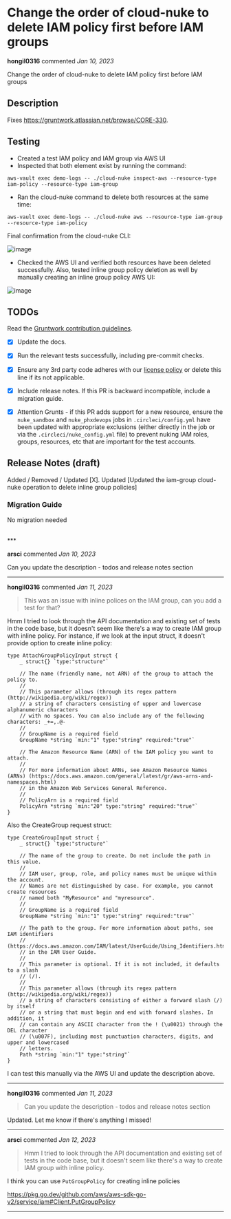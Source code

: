 # Change the order of cloud-nuke to delete IAM policy first before IAM groups

**hongil0316** commented *Jan 10, 2023*

Change the order of cloud-nuke to delete IAM policy first before IAM groups

<!-- Prepend '[WIP]' to the title if this PR is still a work-in-progress. Remove it when it is ready for review! -->

## Description

Fixes https://gruntwork.atlassian.net/browse/CORE-330.

## Testing
* Created a test IAM policy and IAM group via AWS UI
* Inspected that both element exist by running the command: 

```
aws-vault exec demo-logs -- ./cloud-nuke inspect-aws --resource-type iam-policy --resource-type iam-group
```
* Ran the cloud-nuke command to delete both resources at the same time: 

```
aws-vault exec demo-logs -- ./cloud-nuke aws --resource-type iam-group --resource-type iam-policy 
```

Final confirmation from the cloud-nuke CLI: 

![image](https://user-images.githubusercontent.com/96548424/211582198-28c0010c-f909-4cc7-974e-3d0c3f5497d6.png)

* Checked the AWS UI and verified both resources have been deleted successfully. 
Also, tested inline group policy deletion as well by manually creating an inline group policy AWS UI: 

![image](https://user-images.githubusercontent.com/96548424/211862004-084ada93-db12-4969-a56d-a77bc1c66f12.png)


<!-- Description of the changes introduced by this PR. -->

## TODOs

Read the [Gruntwork contribution guidelines](https://gruntwork.notion.site/Gruntwork-Coding-Methodology-02fdcd6e4b004e818553684760bf691e).

- [x] Update the docs.
- [x] Run the relevant tests successfully, including pre-commit checks.
- [x] Ensure any 3rd party code adheres with our [license policy](https://www.notion.so/gruntwork/Gruntwork-licenses-and-open-source-usage-policy-f7dece1f780341c7b69c1763f22b1378) or delete this line if its not applicable.
- [x] Include release notes. If this PR is backward incompatible, include a migration guide.
- [x] Attention Grunts - if this PR adds support for a new resource, ensure the `nuke_sandbox` and `nuke_phxdevops` jobs in `.circleci/config.yml` have been updated with appropriate exclusions (either directly in the job or via the `.circleci/nuke_config.yml` file) to prevent nuking IAM roles, groups, resources, etc that are important for the test accounts.


## Release Notes (draft)

<!-- One-line description of the PR that can be included in the final release notes. -->
Added / Removed / Updated [X].
Updated [Updated the iam-group cloud-nuke operation to delete inline group policies]

### Migration Guide

<!-- Important: If you made any backward incompatible changes, then you must write a migration guide! -->
No migration needed


<br />
***


**arsci** commented *Jan 10, 2023*

Can you update the description - todos and release notes section
***

**hongil0316** commented *Jan 11, 2023*

> This was an issue with inline polices on the IAM group, can you add a test for that?

Hmm I tried to look through the API documentation and existing set of tests in the code base, but it doesn't seem like there's a way to create IAM group with inline policy. For instance, if we look at the input struct, it doesn't provide option to create inline policy: 

```
type AttachGroupPolicyInput struct {
	_ struct{} `type:"structure"`

	// The name (friendly name, not ARN) of the group to attach the policy to.
	//
	// This parameter allows (through its regex pattern (http://wikipedia.org/wiki/regex))
	// a string of characters consisting of upper and lowercase alphanumeric characters
	// with no spaces. You can also include any of the following characters: _+=,.@-
	//
	// GroupName is a required field
	GroupName *string `min:"1" type:"string" required:"true"`

	// The Amazon Resource Name (ARN) of the IAM policy you want to attach.
	//
	// For more information about ARNs, see Amazon Resource Names (ARNs) (https://docs.aws.amazon.com/general/latest/gr/aws-arns-and-namespaces.html)
	// in the Amazon Web Services General Reference.
	//
	// PolicyArn is a required field
	PolicyArn *string `min:"20" type:"string" required:"true"`
}
```

Also the CreateGroup request struct: 

```
type CreateGroupInput struct {
	_ struct{} `type:"structure"`

	// The name of the group to create. Do not include the path in this value.
	//
	// IAM user, group, role, and policy names must be unique within the account.
	// Names are not distinguished by case. For example, you cannot create resources
	// named both "MyResource" and "myresource".
	//
	// GroupName is a required field
	GroupName *string `min:"1" type:"string" required:"true"`

	// The path to the group. For more information about paths, see IAM identifiers
	// (https://docs.aws.amazon.com/IAM/latest/UserGuide/Using_Identifiers.html)
	// in the IAM User Guide.
	//
	// This parameter is optional. If it is not included, it defaults to a slash
	// (/).
	//
	// This parameter allows (through its regex pattern (http://wikipedia.org/wiki/regex))
	// a string of characters consisting of either a forward slash (/) by itself
	// or a string that must begin and end with forward slashes. In addition, it
	// can contain any ASCII character from the ! (\u0021) through the DEL character
	// (\u007F), including most punctuation characters, digits, and upper and lowercased
	// letters.
	Path *string `min:"1" type:"string"`
}
```

I can test this manually via the AWS UI and update the description above. 


***

**hongil0316** commented *Jan 11, 2023*

> Can you update the description - todos and release notes section

Updated. Let me know if there's anything I missed!
***

**arsci** commented *Jan 12, 2023*

> Hmm I tried to look through the API documentation and existing set of tests in the code base, but it doesn't seem like there's a way to create IAM group with inline policy.

I think you can use `PutGroupPolicy` for creating inline policies

https://pkg.go.dev/github.com/aws/aws-sdk-go-v2/service/iam#Client.PutGroupPolicy


***

